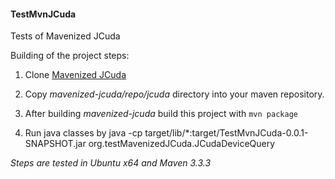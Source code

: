 #### TestMvnJCuda
Tests of Mavenized JCuda

Building of the project steps:

1. Clone [Mavenized JCuda](https://github.com/MysterionRise/mavenized-jcuda)

2. Copy _mavenized-jcuda/repo/jcuda_ directory into your maven repository.

3. After building _mavenized-jcuda_ build this project with `mvn package`

4. Run java classes by java -cp target/lib/\*:target/TestMvnJCuda-0.0.1-SNAPSHOT.jar org.testMavenizedJCuda.JCudaDeviceQuery  

*Steps are tested in Ubuntu x64 and Maven 3.3.3*
